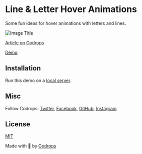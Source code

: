 # Line & Letter Hover Animations

Some fun ideas for hover animations with letters and lines. 

![Image Title](https://generative-placeholders.glitch.me/image?width=800&height=600")

[Article on Codrops](https://tympanus.net/codrops/?p=72565)

[Demo](http://tympanus.net/Development/LineTypeEffect/)

## Installation

Run this demo on a [local server](https://developer.mozilla.org/en-US/docs/Learn/Common_questions/Tools_and_setup/set_up_a_local_testing_server).

## Misc

Follow Codrops: [Twitter](http://www.twitter.com/codrops), [Facebook](http://www.facebook.com/codrops), [GitHub](https://github.com/codrops), [Instagram](https://www.instagram.com/codropsss/)

## License

[MIT](LICENSE)

Made with :blue_heart:  by [Codrops](http://www.codrops.com)





